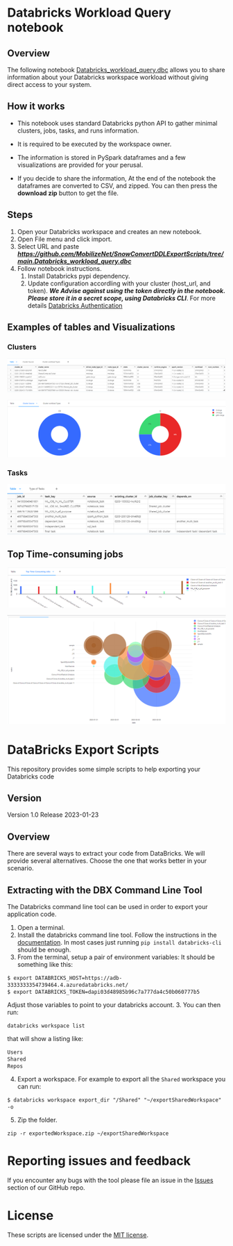 # Databricks Workload Query notebook

## Overview
The following notebook [Databricks_workload_query.dbc](https://github.com/MobilizeNet/SnowConvertDDLExportScripts/tree/main.Databricks_workload_query.dbc) allows you to share information about your Databricks workspace workload without giving direct access to your system.

## How it works
- This notebook uses standard Databricks python API to gather minimal clusters, jobs, tasks, and runs information. 

- It is required to be executed by the workspace owner.

- The information is stored in PySpark dataframes and a few visualizations are provided for your perusal.
- If you decide to share the information, At the end of the notebook the dataframes are converted to CSV, and zipped. You can then press the **download zip** button to get the file.

## Steps
1. Open your Databricks workspace and creates an new notebook.
2. Open File menu and click import.
3. Select URL and paste ***https://github.com/MobilizeNet/SnowConvertDDLExportScripts/tree/main.Databricks_workload_query.dbc***
4. Follow notebook instructions.
   1. Install Databricks pypi dependency.
   2. Update configuration accordling with your cluster (host_url, and token). ***We Advise against using the token directly in the notebook. Please store it in a secret scope, using Databricks CLI***.  For more details [Databricks Authentication](https://docs.databricks.com/dev-tools/api/latest/authentication.html)

## Examples of tables and Visualizations

### Clusters
 ![Clusters Table](./images/clusters_table.png)

 ![Clusters Viz](./images/clusters_viz.png)

### Tasks
 ![Tasks Table](./images/task_table.png)


## Top Time-consuming jobs
 ![Top Time-consuming jobs](./images/top_timing_jobs_viz.png)

 ![Top Time-consuming jobs](./images/top_running_job_series_viz.png)


# DataBricks Export Scripts

This repository provides some simple scripts to help exporting your Databricks code 

## Version

Version 1.0
Release 2023-01-23

## Overview

There are several ways to extract your code from DataBricks. We will provide several alternatives. Choose the one that works better in your scenario.


## Extracting with the DBX Command Line Tool

The Databricks command line tool can be used in order to export your application code.
1. Open a terminal.
1. Install the databricks command line tool. Follow the instructions in the [documentation](https://docs.databricks.com/dev-tools/cli/index.html). In most cases just running `pip install databricks-cli` should be enough.
2. From the terminal, setup a pair of environment variables:
It should be something like this:
```
$ export DATABRICKS_HOST=https://adb-3333333354739464.4.azuredatabricks.net/
$ export DATABRICKS_TOKEN=dapi03d48985b96c7a777da4c50b060777b5
```
Adjust those variables to point to your databricks account.
3. You can then run:
```
databricks workspace list
```
that will show a listing like:
```
Users
Shared
Repos
```
4. Export a workspace. For example to export all the `Shared` workspace you can run:
```
$ databricks workspace export_dir "/Shared" "~/exportSharedWorkspace" -o
```
5. Zip the folder.
```
zip -r exportedWorkspace.zip ~/exportSharedWorkspace
```

# Reporting issues and feedback

If you encounter any bugs with the tool please file an issue in the
[Issues](https://github.com/MobilizeNet/SnowConvertDDLExportScripts/issues) section of our GitHub repo.

# License

These scripts are licensed under the [MIT license](https://github.com/MobilizeNet/SnowConvertDDLExportScripts/blob/main/SQLServer/LICENSE.txt).

